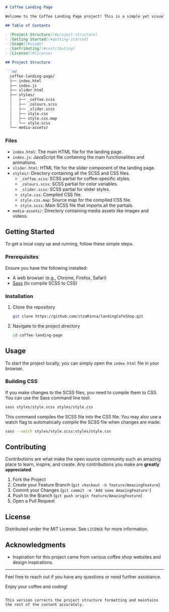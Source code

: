 ```markdown
# Coffee Landing Page

Welcome to the Coffee Landing Page project! This is a simple yet visually appealing landing page for a coffee shop or brand. It features good looking animations but does not include responsive design.

## Table of Contents

- [Project Structure](#project-structure)
- [Getting Started](#getting-started)
- [Usage](#usage)
- [Contributing](#contributing)
- [License](#license)

## Project Structure

```md
  coffee-landing-page/
  ├── index.html
  ├── index.js
  ├── slider.html
  ├── styles/
  │   ├── _coffee.scss
  │   ├── _colours.scss
  │   ├── _slider.scss
  │   ├── style.css
  │   ├── style.css.map
  │   └── style.scss
  └── media-assets/
```

### Files

- `index.html`: The main HTML file for the landing page.
- `index.js`: JavaScript file containing the main functionalities and animations.
- `slider.html`: HTML file for the slider component of the landing page.
- `styles/`: Directory containing all the SCSS and CSS files.
  - `_coffee.scss`: SCSS partial for coffee-specific styles.
  - `_colours.scss`: SCSS partial for color variables.
  - `_slider.scss`: SCSS partial for slider styles.
  - `style.css`: Compiled CSS file.
  - `style.css.map`: Source map for the compiled CSS file.
  - `style.scss`: Main SCSS file that imports all the partials.
- `media-assets/`: Directory containing media assets like images and videos.

## Getting Started

To get a local copy up and running, follow these simple steps.

### Prerequisites

Ensure you have the following installed:

- A web browser (e.g., Chrome, Firefox, Safari)
- [Sass](https://sass-lang.com/install) (to compile SCSS to CSS)

### Installation

1. Clone the repository
   ```sh
   git clone https://github.com/itzaRinna/landingCafeShop.git
   ```
2. Navigate to the project directory
   ```sh
   cd coffee-landing-page
   ```

## Usage

To start the project locally, you can simply open the `index.html` file in your browser.

### Building CSS

If you make changes to the SCSS files, you need to compile them to CSS. You can use the Sass command line tool:

```sh
sass styles/style.scss styles/style.css
```

This command compiles the SCSS file into the CSS file. You may also use a watch flag to automatically compile the SCSS file when changes are made:

```sh
sass --watch styles/style.scss:styles/style.css
```

## Contributing

Contributions are what make the open source community such an amazing place to learn, inspire, and create. Any contributions you make are **greatly appreciated**.

1. Fork the Project
2. Create your Feature Branch (`git checkout -b feature/AmazingFeature`)
3. Commit your Changes (`git commit -m 'Add some AmazingFeature'`)
4. Push to the Branch (`git push origin feature/AmazingFeature`)
5. Open a Pull Request

## License

Distributed under the MIT License. See `LICENSE` for more information.

## Acknowledgments

- Inspiration for this project came from various coffee shop websites and design inspirations.

---

Feel free to reach out if you have any questions or need further assistance.

Enjoy your coffee and coding!
```

This version corrects the project structure formatting and maintains the rest of the content accurately.

